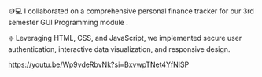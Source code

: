 🪙💻 I collaborated on a comprehensive personal finance tracker for our 3rd semester GUI Programming module .

❇️ Leveraging HTML, CSS, and JavaScript, we implemented secure user authentication, interactive data visualization, and responsive design.

https://youtu.be/Wp9vdeRbvNk?si=BxvwpTNet4YfNlSP
